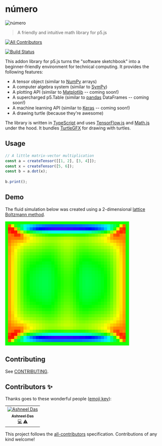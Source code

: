 # número

![número](numero.png)
> A friendly and intuitive math library for p5.js

[![All Contributors](https://img.shields.io/badge/all_contributors-1-orange.svg?style=flat-square)](#contributors)

[![Build Status](https://app.travis-ci.com/nickmcintyre/numero.svg?branch=main)](https://app.travis-ci.com/nickmcintyre/numero)

This addon library for p5.js turns the "software sketchbook" into a beginner-friendly environment for technical computing. It provides the following features:

- A tensor object (similar to [NumPy](https://numpy.org/) arrays)
- A computer algebra system (similar to [SymPy](https://www.sympy.org/en/index.html))
- A plotting API (similar to [Matplotlib](https://matplotlib.org/) -- coming soon!)
- A supercharged p5.Table (similar to [pandas](https://pandas.pydata.org/) DataFrames -- coming soon!)
- A machine learning API (similar to [Keras](https://keras.io/) -- coming soon!)
- A drawing turtle (because they're awesome)

The library is written in [TypeScript](http://www.typescriptlang.org/) and uses [TensorFlow.js](https://js.tensorflow.org/api/latest/) and [Math.js](https://mathjs.org/) under the hood. It bundles [TurtleGFX](https://github.com/CodeGuppyPrograms/TurtleGFX) for drawing with turtles.

## Usage

```javascript
// A little matrix-vector multiplication
const a = createTensor([[1, 2], [3, 4]]);
const x = createTensor([5, 6]);
const b = a.dot(x);

b.print();
```

## Demo

The fluid simulation below was created using a 2-dimensional [lattice Boltzmann method](https://en.wikipedia.org/wiki/Lattice_Boltzmann_methods).

![A fluid simulation](examples/fluid-simulation/lbm.gif)

## Contributing

See [CONTRIBUTING](CONTRIBUTING.md).

## Contributors ✨

Thanks goes to these wonderful people ([emoji key](https://allcontributors.org/docs/en/emoji-key)):

<!-- ALL-CONTRIBUTORS-LIST:START - Do not remove or modify this section -->
<!-- prettier-ignore -->
<table>
  <tr>
    <td align="center"><a href="https://github.com/ashneeldas2"><img src="https://avatars3.githubusercontent.com/u/18149521?v=4" width="100px;" alt="Ashneel Das"/><br /><sub><b>Ashneel Das</b></sub></a><br /><a href="https://github.com/nickmcintyre/numero/commits?author=ashneeldas2" title="Code">💻</a> <a href="https://github.com/nickmcintyre/numero/commits?author=ashneeldas2" title="Tests">⚠️</a></td>
  </tr>
</table>

<!-- ALL-CONTRIBUTORS-LIST:END -->

This project follows the [all-contributors](https://github.com/all-contributors/all-contributors) specification. Contributions of any kind welcome!
